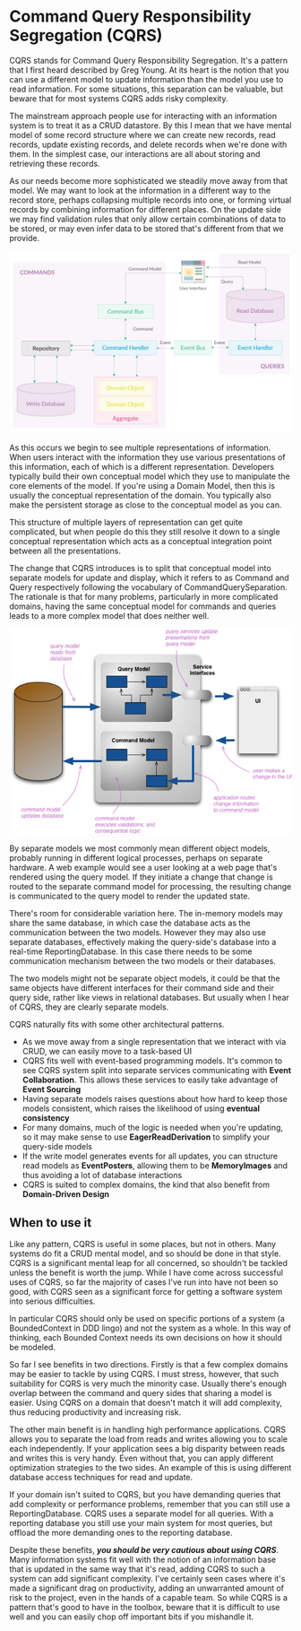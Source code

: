 # Command Query Responsibility Segregation (CQRS)

CQRS stands for Command Query Responsibility Segregation. It's a pattern that I first heard described by Greg Young. At its heart is the notion that you can use a different model to update information than the model you use to read information. For some situations, this separation can be valuable, but beware that for most systems CQRS adds risky complexity.

The mainstream approach people use for interacting with an information system is to treat it as a CRUD datastore. By this I mean that we have mental model of some record structure where we can create new records, read records, update existing records, and delete records when we're done with them. In the simplest case, our interactions are all about storing and retrieving these records.

As our needs become more sophisticated we steadily move away from that model. We may want to look at the information in a different way to the record store, perhaps collapsing multiple records into one, or forming virtual records by combining information for different places. On the update side we may find validation rules that only allow certain combinations of data to be stored, or may even infer data to be stored that's different from that we provide.

![CQRS Overview](images/cqrs.jpg)

As this occurs we begin to see multiple representations of information. When users interact with the information they use various presentations of this information, each of which is a different representation. Developers typically build their own conceptual model which they use to manipulate the core elements of the model. If you're using a Domain Model, then this is usually the conceptual representation of the domain. You typically also make the persistent storage as close to the conceptual model as you can.

This structure of multiple layers of representation can get quite complicated, but when people do this they still resolve it down to a single conceptual representation which acts as a conceptual integration point between all the presentations.

The change that CQRS introduces is to split that conceptual model into separate models for update and display, which it refers to as Command and Query respectively following the vocabulary of CommandQuerySeparation. The rationale is that for many problems, particularly in more complicated domains, having the same conceptual model for commands and queries leads to a more complex model that does neither well.

![CQS Overview](images/cqrs.png)

By separate models we most commonly mean different object models, probably running in different logical processes, perhaps on separate hardware. A web example would see a user looking at a web page that's rendered using the query model. If they initiate a change that change is routed to the separate command model for processing, the resulting change is communicated to the query model to render the updated state.

There's room for considerable variation here. The in-memory models may share the same database, in which case the database acts as the communication between the two models. However they may also use separate databases, effectively making the query-side's database into a real-time ReportingDatabase. In this case there needs to be some communication mechanism between the two models or their databases.

The two models might not be separate object models, it could be that the same objects have different interfaces for their command side and their query side, rather like views in relational databases. But usually when I hear of CQRS, they are clearly separate models.

CQRS naturally fits with some other architectural patterns.

- As we move away from a single representation that we interact with via CRUD, we can easily move to a task-based UI
- CQRS fits well with event-based programming models. It's common to see CQRS system split into separate services communicating with __Event Collaboration__. This allows these services to easily take advantage of __Event Sourcing__
- Having separate models raises questions about how hard to keep those models consistent, which raises the likelihood of using __eventual consistency__
- For many domains, much of the logic is needed when you're updating, so it may make sense to use __EagerReadDerivation__ to simplify your query-side models
- If the write model generates events for all updates, you can structure read models as __EventPosters__, allowing them to be __MemoryImages__ and thus avoiding a lot of database interactions
- CQRS is suited to complex domains, the kind that also benefit from __Domain-Driven Design__

## When to use it

Like any pattern, CQRS is useful in some places, but not in others. Many systems do fit a CRUD mental model, and so should be done in that style. CQRS is a significant mental leap for all concerned, so shouldn't be tackled unless the benefit is worth the jump. While I have come across successful uses of CQRS, so far the majority of cases I've run into have not been so good, with CQRS seen as a significant force for getting a software system into serious difficulties.

In particular CQRS should only be used on specific portions of a system (a BoundedContext in DDD lingo) and not the system as a whole. In this way of thinking, each Bounded Context needs its own decisions on how it should be modeled.

So far I see benefits in two directions. Firstly is that a few complex domains may be easier to tackle by using CQRS. I must stress, however, that such suitability for CQRS is very much the minority case. Usually there's enough overlap between the command and query sides that sharing a model is easier. Using CQRS on a domain that doesn't match it will add complexity, thus reducing productivity and increasing risk.

The other main benefit is in handling high performance applications. CQRS allows you to separate the load from reads and writes allowing you to scale each independently. If your application sees a big disparity between reads and writes this is very handy. Even without that, you can apply different optimization strategies to the two sides. An example of this is using different database access techniques for read and update.

If your domain isn't suited to CQRS, but you have demanding queries that add complexity or performance problems, remember that you can still use a ReportingDatabase. CQRS uses a separate model for all queries. With a reporting database you still use your main system for most queries, but offload the more demanding ones to the reporting database.

Despite these benefits, __*you should be very cautious about using CQRS*__. Many information systems fit well with the notion of an information base that is updated in the same way that it's read, adding CQRS to such a system can add significant complexity. I've certainly seen cases where it's made a significant drag on productivity, adding an unwarranted amount of risk to the project, even in the hands of a capable team. So while CQRS is a pattern that's good to have in the toolbox, beware that it is difficult to use well and you can easily chop off important bits if you mishandle it.
